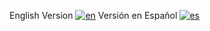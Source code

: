 English Version [![en](https://img.shields.io/badge/lang-en-red.svg)](README-en.md)
Versión en Español [![es](https://img.shields.io/badge/lang-es-red.svg)](README-es.md)